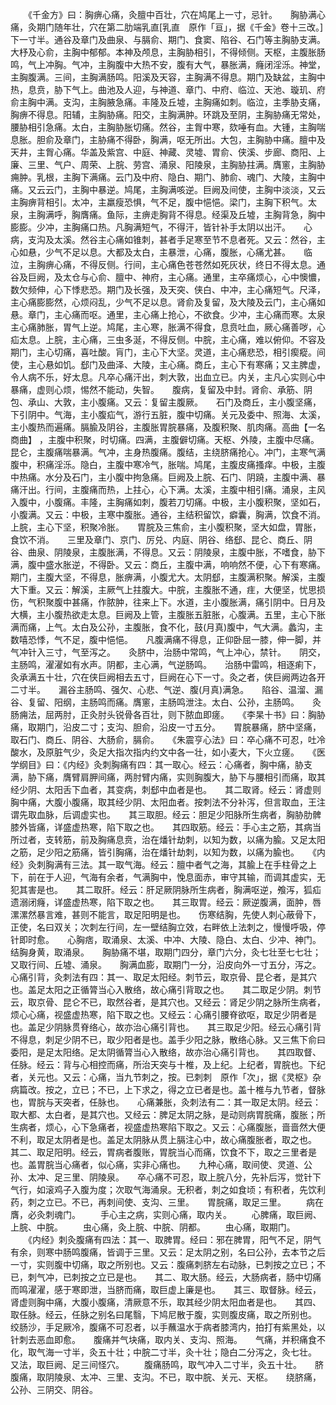 <!-- { "loadSidebar": true } -->
　　《千金方》曰：胸痹心痛，灸膻中百壮，穴在鸠尾上一寸，忌针。　　胸胁满心痛，灸期门随年壮，穴在第二肋端乳直[乳直　原作「亘」，据《千金》卷十三改。]下一寸半。通谷及章门及曲泉、与膈俞、期门、食窦、陷谷、石门等主胸胁支满。大杼及心俞，主胸中郁郁。本神及颅息，主胸胁相引，不得倾侧。天枢，主腹胀肠鸣，气上冲胸。气冲，主胸腹中大热不安，腹有大气，暴胀满，癃闭淫泺。神堂，主胸腹满。三间，主胸满肠鸣。阳溪及天容，主胸满不得息。期门及缺盆，主胸中热，息贲，胁下气上。曲池及人迎，与神道、章门、中府、临泣、天池、璇玑、府俞主胸中满。支沟，主胸腋急痛。丰隆及丘墟，主胸痛如刺。临泣，主季胁支痛，胸痹不得息。阳辅，主胸胁痛。阳交，主胸满肿。环跳及至阴，主胸胁痛无常处，腰胁相引急痛。太白，主胸胁胀切痛。然谷，主胷中寒，欬唾有血。大锺，主胸喘息胀。胆俞及章门，主胁痛不得卧，胸满，呕无所出。大包，主胸胁中痛。膻中及天井，主胷心痛。华盖及紫宫、中庭、神藏、灵墟、胃俞、侠溪、步廊、商阳、上廉、三里、气户、周荣、上脘、劳宫、涌泉、阳陵泉，主胸胁拄满。膺窻，主胸胁痈肿。乳根，主胸下满痛。云门及中府、隐白、期门、肺俞、魂门、大陵，主胸中痛。又云云门，主胸中暴逆。鸠尾，主胸满咳逆。巨阙及间使，主胸中淡淡，又云主胸痹背相引。太冲，主羸瘦恐惧，气不足，腹中悒悒。梁门，主胸下积气。太泉，主胸满呼，胸膺痛。鱼际，主痹走胸背不得息。经渠及丘墟，主胸背急，胸中膨膨。少冲，主胸痛口热。凡胸满短气，不得汗，皆针补手太阴以出汗。　　心病，支沟及太溪。然谷主心痛如锥刺，甚者手足寒至节不息者死。又云：然谷，主心如悬，少气不足以息。大都及太白，主暴泄，心痛，腹胀，心痛尤甚。　　临泣，主胸痹心痛，不得反侧。行间，主心痛色苍苍然如死灰状，终日不得太息。通谷及巨阙，及太仓与心俞、膻中、神府，主心痛。通里，主卒痛烦心，心中懊憹，数欠频伸，心下悸悲恐。期门及长强，及天突、侠白、中冲，主心痛短气。尺泽，主心痛膨膨然，心烦闷乱，少气不足以息。肾俞及复留，及大陵及云门，主心痛如悬。章门，主心痛而呕。通里，主心痛上抢心，不欲食。少冲，主心痛而寒。太泉主心痛肺胀，胃气上逆。鸠尾，主心寒，胀满不得食，息贲吐血，厥心痛善哕，心疝太息。上脘，主心痛，三虫多涎，不得反侧。中脘，主心痛，难以俯仰。不容及期门，主心切痛，喜吐酸。肓门，主心下大坚。灵道，主心痛悲恐，相引瘈瘲。间使，主心悬如饥。郄门及曲泽、大陵，主心痛。商丘，主心下有寒痛；又主脾虚，令人病不乐，好太息。凡卒心痛汗出，刺大敦，出血立已。内关，主凡心实则心中暴痛，虚则心烦，惕然不能动，失智。　　腹病，复留及中封。肾俞、承筋、阴包、承山、大敦，主小腹痛。又云：复留主腹厥。　　石门及商丘，主小腹坚痛，下引阴中。气海，主小腹疝气，游行五脏，腹中切痛。关元及委中、照海、太溪，主小腹热而遍痛。膈腧及阴谷，主腹胀胃脘暴痛，及腹积聚、肌肉痛。高曲【一名商曲】 ，主腹中积聚，时切痛。四满，主腹僻切痛。天枢、外陵，主腹中尽痛。昆仑，主腹痛喘暴满。气冲，主身热腹痛。腹结，主绕脐痛抢心。冲门，主寒气满腹中，积痛淫泺。隐白，主腹中寒冷气，胀喘。鸠尾，主腹皮痛搔痒。中极，主腹中热痛。水分及石门，主小腹中拘急痛。巨阙及上脘、石门、阴蹺，主腹中满、暴痛汗出。行间，主腹痛而热，上拄心，心下满。太溪，主腹中相引痛。涌泉，主风入腹中，小腹痛。丰隆，主胸痛如刺，腹若刀切痛。中极，主小腹积聚，坚如石，小腹满。又云：中极，主寒中腹胀。通谷，主结积留饮，癖囊，胸满，饮食不消。上脘，主心下坚，积聚冷胀。　　胃脘及三焦俞，主小腹积聚，坚大如盘，胃胀，食饮不消。　　三里及章门、京门、厉兑、内庭、阴谷、络郄、昆仑、商丘、阴谷、曲泉、阴陵泉，主腹胀满，不得息。又云：阴陵泉，主腹中胀，不嗜食，胁下满，腹中盛水胀逆，不得卧。又云：商丘，主腹中满，响响然不便，心下有寒痛。　　期门，主腹大坚，不得息，胀痹满，小腹尤大。太阴郄，主腹满积聚。解溪，主腹大下重。又云：解溪，主厥气上拄腹大。中脘，主腹胀不通，疰，大便坚，忧思损伤，气积聚腹中甚痛，作脓肿，往来上下。水道，主小腹胀满，痛引阴中。日月及大横，主小腹热欲走太息。巨阙及上管，主腹胀五脏胀，心腹满。五里，主心下胀满而痛，上气。太白及公孙，主腹胀，食不化，鼓(月真)腹中，气大满。蠡沟，主数嘻恐悸，气不足，腹中悒悒。　　凡腹满痛不得息，正仰卧屈一膝，伸一脚，并气冲针入三寸，气至泻之。　　灸脐中，治肠中常鸣，气上冲心，禁针。　　阴交，主肠鸣，濯濯如有水声。阴都，主心满，气逆肠鸣。　　治肠中雷鸣，相逐痢下，灸承满五十壮，穴在侠巨阙相去五寸，巨阙在心下一寸。灸之者，侠巨阙两边各开二寸半。　　漏谷主肠鸣、强欠、心悲、气逆、腹(月真)满急。　　陷谷、温溜、漏谷、复留、阳纲，主肠鸣而痛。膺窻，主肠鸣泄注。太白、公孙，主肠鸣。　　灸肠痈法，屈两肘，正灸肘头锐骨各百壮，则下脓血即瘥。　　《李杲十书》曰：胸胁痛，取期门，沿皮二寸；支沟、胆俞，沿皮一寸五分。　　胃脘暴痛，脐中坚痛，取石门、商丘、阴谷、大肠俞，膈俞。　　《朱震亨心法》曰：卒心痛不可忍，吐冷酸水，及原脏气少，灸足大指次指内约文中各一壮，如小麦大，下火立瘥。　　《医学纲目》曰：《内经》灸刺胸痛有四：其一取心。经云：心痛者，胸中痛，胁支满，胁下痛，膺臂肩胛间痛，两肘臂内痛，实则胸腹大，胁下与腰相引而痛，取其经少阴、太阳舌下血者，其变病，刺郄中血者是也。　　其二取肾。经云：肾虚则胸中痛，大腹小腹痛，取其经少阴、太阳血者。按刺法不分补泻，但言取血，王注谓先取血脉，后调虚实也。　　其三取胆。经云：胆足少阳脉所生病者，胸胁肋髀膝外皆痛，详盛虚热寒，陷下取之也。　　其四取筋。经云：手心主之筋，其病当所过者，支转筋，前及胸痛息贲，治在燔针劫刺，以知为数，以痛为腧。又足太阳之筋，足少阳之筋痛，皆引胸痛，治在燔针劫刺，以知为数，以痛为腧也。　　《内经》灸刺胸满有三法。其一取气海。经云：膻中者气之海，其腧上在手柱骨之上下，前在于人迎，气海有余者，气满胸中，悗息面赤，审守其输，而调其虚实，无犯其害是也。　　其二取肝。经云：肝足厥阴脉所生病者，胸满呕逆，飧泻，狐疝遗溺闭癃，详盛虚热寒，陷下取之也。　　其三取胃。经云：厥逆腹满，面肿，唇漯漯然暴言难，甚则不能言，取足阳明是也。　　伤寒结胸，先使人刺心蔽骨下，正使，名曰双关；次刺左行间，左一壁结胸立效，右畔依上法刺之，慢慢呼吸，停针即时愈。　　心胸痞，取涌泉、太溪、中冲、大陵、隐白、太白、少冲、神门。结胸身黄，取涌泉。　　胸胁痛不堪，取期门四分，章门六分，灸七壮至七七壮；又取行间、丘墟、涌泉。　　胸满血膨，取期门一分，沿皮向外一寸五分，泻之。　　心痛引背，灸刺法有四：其一、取足太阳经。刺节云，取京骨、昆仑者，是其穴也。盖足太阳之正循膂当心入散络，故心痛引背取之也。　　其二取足少阴。刺节云，取京骨、昆仑不已，取然谷者，是其穴也。又经云：肾足少阴之脉所生病者，烦心心痛，视盛虚热寒，陷下取之也。又经云：心痛引腰脊欲呕，取足少阴者是也。盖足少阴脉贯脊络心，故亦治心痛引背也。　　其三取足少阳。经云心痛引背不得息，刺足少阴不已，取少阳者是也。盖手少阳之脉，散络心脉。又三焦下俞曰委阳，是足太阳络。足太阴循膂当心入散络，故亦治心痛引背也。　　其四取督、任脉。经云：背与心相控而痛，所治天突与十椎，及上纪。上纪者，胃脘也。下纪者，关元也。又云：心痛，当九节刺之，按。已刺刺　原作「次」，据《灵枢》杂病篇改。按之，立已；不已，上下求之，得之立已者是也。盖十椎与九节者，督脉也，胃脘与天突者，任脉也。　　心痛兼胀，灸刺法有二：其一取足太阴。经云：取大都、太白者，是其穴也。又经云：脾足太阴之脉，是动则病胃脘痛，腹胀；所生病者，烦心，心下急痛者，视盛虚热寒陷下取之。又云：心痛腹胀，啬啬然大便不利，取足太阴者是也。盖足太阴脉从贯上膈注心中，故心痛腹胀者，取之也。　　其二、取足阳明。经云，胃病者腹账，胃脘当心而痛，饮食不下，取之三里者是也。盖胃脘当心痛者，似心痛，实非心痛也。　　九种心痛，取间使、灵道、公孙、太冲、足三里、阴陵泉。　　卒心痛不可忍，取上脘八分，先补后泻，觉针下气行，如滚鸡子入腹为度；次取气海涌泉。无积者，刺之如食顷；有积者，先饮利药，刺之立已。不已，再刺间使、支沟、三里。　　胃脘痛，取足三里。
　　病在膺，必灸刺魂门。
　　手心主之病，实则心痛，取内关。
　　心脾痛，取巨阙、上脘、中脘。
　　虫心痛，灸上脘、中脘、阴都。
　　虫心痛，取期门。
　　《内经》刺灸腹痛有四法：其一、取脾胃。经曰：邪在脾胃，阳气不足，阴气有余，则寒中肠鸣腹痛，皆调于三里。又云：足太阴之别，名曰公孙，去本节之后一寸，实则腹中切痛，取之所别也。又云：腹痛刺脐左右动脉，已刺按之立已；不已，刺气冲，已刺按之立已是也。　　其二、取大肠。经云，大肠病者，肠中切痛而鸣濯濯，感于寒即泄，当脐而痛，取巨虚上廉是也。　　其三、取督脉。经云，肾虚则胸中痛，大腹小腹痛，清厥意不乐，取其经少阴太阳血者是也。　　其四、取任脉。经云，任脉之别名曰尾翳，下鸠尼散于腹，实则腹皮痛，取之所别也。　　绞肠沙，手足厥冷，腹痛不可忍者，以手蘸温水于病者膝湾内，拍打有紫黑处，以针刺去恶血即愈。　　腹痛并气块痛，取内关、支沟、照海。　　气痛，并积痛食不化，取气海一寸半，灸五十壮；中脘二寸半，灸十壮；隐白二分泻之，灸七壮。　　又法，取巨阙、足三间怪穴。
　　腹痛肠鸣，取气冲入二寸半，灸五十壮。　　脐腹痛，取阴陵泉、太冲、三里、支沟。不已，取中脘、关元、天枢。　　绕脐痛，公孙、三阴交、阴谷。
